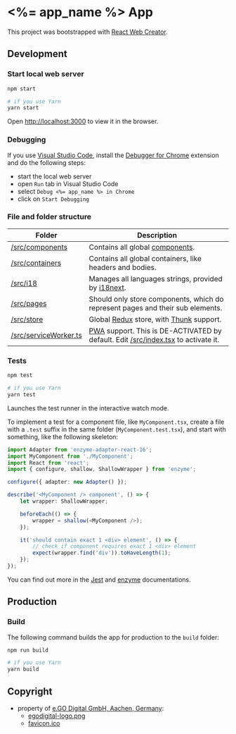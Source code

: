 # <%= app_name %> App

This project was bootstrapped with [React Web Creator](https://github.com/egodigital/create-react-app).

## Development

### Start local web server

```bash
npm start

# if you use Yarn
yarn start
```

Open [http://localhost:3000](http://localhost:3000) to view it in the browser.

### Debugging

If you use [Visual Studio Code](https://code.visualstudio.com/), install the [Debugger for Chrome](https://marketplace.visualstudio.com/items?itemName=msjsdiag.debugger-for-chrome) extension and do the following steps:

* start the local web server
* open `Run` tab in Visual Studio Code
* select `Debug <%= app_name %> in Chrome`
* click on `Start Debugging`

### File and folder structure

| Folder | Description |
|--------|-------------|
| [/src/components](./src/components) | Contains all global [components](https://reactjs.org/docs/components-and-props.html). |
| [/src/containers](./src/containers) | Contains all global containers, like headers and bodies. |
| [/src/i18](./src/i18) | Manages all languages strings, provided by [i18next](https://react.i18next.com/). |
| [/src/pages](./src/pages) | Should only store components, which do represent pages and their sub elements. |
| [/src/store](./src/store) | Global [Redux](https://redux.js.org/basics/usage-with-react) store, with [Thunk](https://github.com/reduxjs/redux-thunk) support. |
| [/src/serviceWorker.ts](./src/serviceWorker.ts) | [PWA](https://en.wikipedia.org/wiki/Progressive_web_application) support. This is DE-ACTIVATED by default. Edit [/src/index.tsx](./src/index.tsx) to activate it. |

### Tests

```bash
npm test

# if you use Yarn
yarn test
```

Launches the test runner in the interactive watch mode.

To implement a test for a component file, like `MyComponent.tsx`, create a file with a `.test` suffix in the same folder (`MyComponent.test.tsx`), and start with something, like the following skeleton:

```typescript
import Adapter from 'enzyme-adapter-react-16';
import MyComponent from './MyComponent';
import React from 'react';
import { configure, shallow, ShallowWrapper } from 'enzyme';

configure({ adapter: new Adapter() });

describe('<MyComponent /> component', () => {
    let wrapper: ShallowWrapper;

    beforeEach(() => {
        wrapper = shallow(<MyComponent />);
    });

    it('should contain exact 1 <div> element', () => {
        // check if component requires exact 1 <div> element
        expect(wrapper.find('div')).toHaveLength(1);
    });
});
```

You can find out more in the [Jest](https://jestjs.io/docs/en/getting-started) and [enzyme](https://enzymejs.github.io/enzyme/docs/installation/react-16.html) documentations.

## Production

### Build

The following command builds the app for production to the `build` folder:

```bash
npm run build

# if you use Yarn
yarn build
```

## Copyright

* property of [e.GO Digital GmbH, Aachen, Germany](https://e-go-digital.com):
  * [egodigital-logo.png](./src/assets/egodigital-logo.png)
  * [favicon.ico](./public/favicon.ico)
